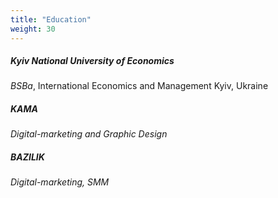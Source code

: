 ```yaml
---
title: "Education"
weight: 30
---
```


##### Kyiv National University of Economics
*BSBa*, 
International Economics and Management 
Kyiv, Ukraine

##### KAMA
*Digital-marketing and Graphic Design*

##### BAZILIK
*Digital-marketing, SMM*

